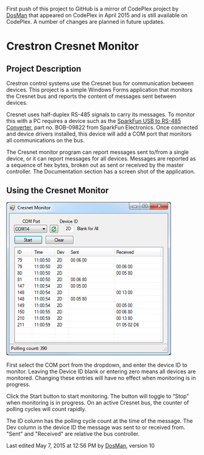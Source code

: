 First push of this project to GitHub is a mirror of CodePlex project by [DosMan](https://www.codeplex.com/site/users/view/DosMan) that appeared on CodePlex in April 2015 and is still available on CodePlex. A number of changes are planned in future updates.

# Crestron Cresnet Monitor #

## Project Description ##

Crestron control systems use the Cresnet bus for communication between devices. This project is a simple Windows Forms application that monitors the Cresnet bus and reports the content of messages sent between devices.

Cresnet uses half-duplex RS-485 signals to carry its messages. To monitor this with a PC requires a device such as the [SparkFun USB to RS-485 Converter](https://www.sparkfun.com/products/9822), part no. BOB-09822 from SparkFun Electronics. Once connected and device drivers installed, this device will add a COM port that monitors all communications on the bus.

The Cresnet monitor program can report messages sent to/from a single device, or it can report messages for all devices. Messages are reported as a sequence of hex bytes, broken out as sent or received by the master controller. The Documentation section has a screen shot of the application.


## Using the Cresnet Monitor ##

![Screen Shot](ScreenShot.png)

First select the COM port from the dropdown, and enter the device ID to monitor. Leaving the Device ID blank or entering zero means all devices are monitored. Changing these entries will have no effect when monitoring is in progress.

Click the Start button to start monitoring. The button will toggle to “Stop” when monitoring is in progress. On an active Cresnet bus, the counter of polling cycles will count rapidly.

The ID column has the polling cycle count at the time of the message. The Dev column is the device ID the message was sent to or received from. "Sent" and "Received" are relative the bus controller.

Last edited May 7, 2015 at 12:56 PM by [DosMan](https://www.codeplex.com/site/users/view/DosMan), version 10